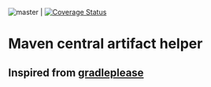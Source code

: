 ![master](https://travis-ci.org/Abrasha/depgrep.svg?branch=master) | [![Coverage Status](https://coveralls.io/repos/github/Abrasha/depgrep/badge.svg?branch=feature%2Fcoverage)](https://coveralls.io/github/Abrasha/depgrep?branch=feature%2Fcoverage)

# Maven central artifact helper
## Inspired from [gradleplease](gradleplease.appspot.com)